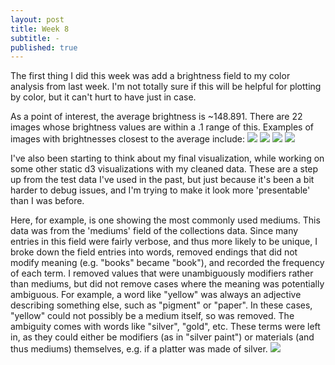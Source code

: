 ```yaml
---
layout: post
title: Week 8
subtitle: -
published: true
---
```

The first thing I did this week was add a brightness field to my color analysis from last week. I'm not totally sure if this will be helpful for plotting by color, but it can't hurt to have just in case. 

As a point of interest, the average brightness is ~148.891. There are 22 images whose brightness values are within a .1 range of this. Examples of images with brightnesses closest to the average include: 
![](/is-project/img/week08-bright1.jpg)
![](/is-project/img/week08-bright2.jpg)
![](/is-project/img/week08-bright3.jpg)
![](/is-project/img/week08-bright3.jpg)

I've also been starting to think about my final visualization, while working on some other static d3 visualizations with my cleaned data. These are a step up from the test data I've used in the past, but just because it's been a bit harder to debug issues, and I'm trying to make it look more 'presentable' than I was before.

Here, for example, is one showing the most commonly used mediums. This data was from the 'mediums' field of the collections data. Since many entries in this field were fairly verbose, and thus more likely to be unique, I broke down the field entries into words, removed endings that did not modify meaning (e.g. "books" became "book"), and recorded the frequency of each term. I removed values that were unambiguously modifiers rather than mediums, but did not remove cases where the meaning was potentially ambiguous. For example, a word like "yellow" was always an adjective describing something else, such as "pigment" or "paper". In these cases, "yellow" could not possibly be a medium itself, so was removed. The ambiguity comes with words like "silver", "gold", etc. These terms were left in, as they could either be modifiers (as in "silver paint") or materials (and thus mediums) themselves, e.g. if a platter was made of silver.
![](/is-project/img/week08-common-mediums.png)


